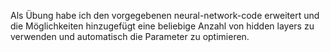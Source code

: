 Als Übung habe ich den vorgegebenen neural-network-code erweitert und die Möglichkeiten hinzugefügt eine beliebige Anzahl von hidden layers zu verwenden und automatisch die Parameter zu optimieren.
